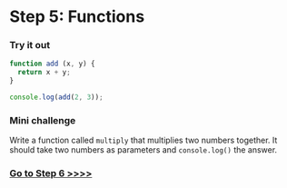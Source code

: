 # Step 5: Functions

### Try it out

```js
function add (x, y) {
  return x + y;
}

console.log(add(2, 3));
```

### Mini challenge

Write a function called `multiply` that multiplies two numbers together. It should take two numbers as parameters and `console.log()` the answer.

### [Go to Step 6 >>>>](https://github.com/node-girls/beginners-javascript/blob/master/step06.md)

